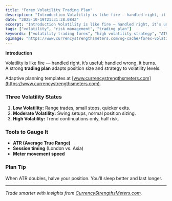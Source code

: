 ```yaml
---
title: "Forex Volatility Trading Plan"
description: "Introduction Volatility is like fire — handled right, it’s useful; handled wrong, it burns..."
date: "2025-10-19T21:31:38.084Z"
excerpt: "Introduction Volatility is like fire — handled right, it’s useful; handled wrong, it burns. A strong trading plan adapts position size and strategy to volatility levels. Adaptive planning templates at [www.currencystrengthsmeters.com](https://www.currencystrengthsmeters.com). Three Volatility States 1. Low Volatility: Range trades, small stops, quicker exits. 2. Moderate Volatility: Swing setups, normal position..."
tags: ["volatility", "risk management", "trading plan"]
keywords: ["volatility trading forex", "high volatility strategy", "ATR forex plan", "forex risk adjustment", "strength meter volatility"]
ogImage: "https://www.currencystrengthsmeters.com/og-cache/forex-volatility-trading-plan.jpg"
---
```

**Introduction**

Volatility is like fire — handled right, it’s useful; handled wrong, it burns.  
A strong **trading plan** adapts position size and strategy to volatility levels.

Adaptive planning templates at [www.currencystrengthsmeters.com](https://www.currencystrengthsmeters.com).

### Three Volatility States

1. **Low Volatility:** Range trades, small stops, quicker exits.  
2. **Moderate Volatility:** Swing setups, normal position sizing.  
3. **High Volatility:** Trend continuations only, half risk.

### Tools to Gauge It

- **ATR (Average True Range)**  
- **Session timing** (London vs. Asia)  
- **Meter movement speed**

### Plan Tip

When ATR doubles, halve your position. You’ll sleep better and last longer.

---

*Trade smarter with insights from [CurrencyStrengthsMeters.com](https://www.currencystrengthsmeters.com).*
